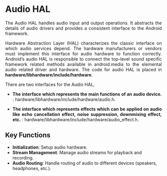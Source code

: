 <style>
    p{
        text-align:justify;
    }
</style>

# Audio HAL

The Audio HAL handles audio input and output operations. It abstracts the details of audio drivers and provides a consistent interface to the Android framework.

Hardware Abstraction Layer (HAL) characterizes the classic interface on which audio services depend. The hardware manufacturers or vendors must implement this interface for audio hardware to function correctly. Android’s audio HAL is responsible to connect the top-level sound specific framework related methods available in android.media to the elemental audio related driver and hardware. The code for audio HAL is placed in **hardware/libhardware/include/hardware**.

There are two interfaces for the Audio HAL,

- **The interface which represents the main functions of an audio device.** : hardware/libhardware/include/hardware/audio.h.

- **The interface which represents effects which can be applied on audio like echo cancellation effect, noise suppression, downmixing effect, etc.** : hardware/libhardware/include/hardware/audio_effect.h.

## Key Functions
- **Initialization**: Setup audio hardware.
- **Stream Management**: Manage audio streams for playback and recording.
- **Audio Routing**: Handle routing of audio to different devices (speakers, headphones, etc.).
